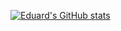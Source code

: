 [![Eduard's GitHub stats](https://github-readme-stats-eduard.vercel.app/api?username=eduardblbulyan&show_icons=true&theme=dark)](https://github.com/eduardblbulyan/eduardblbulyan)